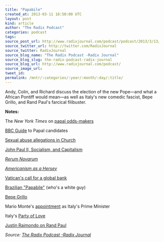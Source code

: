 ```yaml
---
title: "Papabile"
created_at: 2013-03-11 18:50:00 UTC
layout: post
kind: article
author: "The Radix Podcast"
categories: podcast
tags: 
source_post_url: http://www.radixjournal.com/podcast/podcast/2013/3/13/papabile
source_twitter_url: http://twitter.com/RadixJournal
source_twitter: RadixJournal
source_blog_name: "The Radix Podcast -Radix Journal"
source_blog_slug: the-radix-podcast-radix-journal
source_blog_url: http://www.radixjournal.com/podcast/
source_image_url: 
tweet_id:
permalink: /mntr/:categories/:year/:month/:day/:title/
---
```

<p>Andy, Colin, and Richard discuss the election of the new Pope—and what a African Pontiff would mean—as well as Italy's new comedic fascist, Bepe Grillo, and Rand Paul's farcical filibuster. &nbsp;</p>



<p><strong>Notes:</strong></p><p>The <em>New York Times</em> on <a href="http://fivethirtyeight.blogs.nytimes.com/2013/03/04/what-betting-markets-are-saying-about-the-next-pope/">papal odds-makers</a></p><p><a href="http://www.bbc.co.uk/news/world-europe-21415639">BBC Guide</a>&nbsp;to Papal candidates</p><p><a href="http://www.huffingtonpost.com/2013/02/17/pope-immunity_n_2708518.html">Sexual abuse allegations in Church</a></p><p><a href="http://atheism.about.com/od/popejohnpaulii/a/capitalism.htm">John Paul II, Socialism, and Capitalism</a></p><p><em><a href="http://en.wikipedia.org/wiki/Rerum_Novarum">Rerum Novarum</a></em></p><p><em><a href="http://www.catholicapologetics.info/modernproblems/americanism/index.htm">Americanism as a Hersey</a></em></p><p><a href="http://www.reuters.com/article/2011/10/24/vatican-economy-idUSL5E7LO11K20111024">Vatican's call for a global bank</a></p><p><a href="http://latino.foxnews.com/latino/news/2013/03/07/odilo-scherer-brazilian-catholic-church-leader-seen-as-political-centrist/">Brazilian "Papabile"</a>&nbsp;(who's a white guy)</p><p><a href="http://www.bbc.co.uk/news/world-europe-21613940">Bepe Grillo</a></p><p>Mario Monte's&nbsp;<a href="http://en.wikipedia.org/wiki/Mario_Monti">appointment</a>&nbsp;as Italy's Prime Minister</p><p>Italy's&nbsp;<a href="http://en.wikipedia.org/wiki/Party_of_Love">Party of Love</a></p><p><a href="http://original.antiwar.com/justin/2013/03/07/standwithrand/">Justin Raimondo on Rand Paul</a></p><div class="">
    <i>Source: <a href="http://www.radixjournal.com/podcast/">The Radix Podcast -Radix Journal</a></i>
</div>
